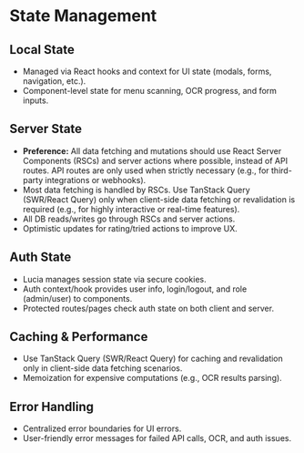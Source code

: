 # State Management

## Local State
- Managed via React hooks and context for UI state (modals, forms, navigation, etc.).
- Component-level state for menu scanning, OCR progress, and form inputs.

## Server State
- **Preference:** All data fetching and mutations should use React Server Components (RSCs) and server actions where possible, instead of API routes. API routes are only used when strictly necessary (e.g., for third-party integrations or webhooks).
- Most data fetching is handled by RSCs. Use TanStack Query (SWR/React Query) only when client-side data fetching or revalidation is required (e.g., for highly interactive or real-time features).
- All DB reads/writes go through RSCs and server actions.
- Optimistic updates for rating/tried actions to improve UX.

## Auth State
- Lucia manages session state via secure cookies.
- Auth context/hook provides user info, login/logout, and role (admin/user) to components.
- Protected routes/pages check auth state on both client and server.

## Caching & Performance
- Use TanStack Query (SWR/React Query) for caching and revalidation only in client-side data fetching scenarios.
- Memoization for expensive computations (e.g., OCR results parsing).

## Error Handling
- Centralized error boundaries for UI errors.
- User-friendly error messages for failed API calls, OCR, and auth issues.
